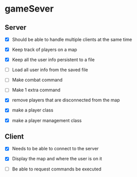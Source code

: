 # gameSever

## Server
- [x] Should be able to handle multiple clients at the same time

- [x] Keep track of players on a map<br>
- [x] Keep all the user info persistent to a file<br>
- [ ] Load all user info from the saved file<br>
- [ ] Make combat command<br>
- [ ] Make 1 extra command

- [x] remove players that are disconnected from the map
- [x] make a player class
- [x] make a player management class

## Client
- [x] Needs to be able to connect to the server

- [x] Display the map and where the user is on it<br>
- [ ] Be able to request commands be executed